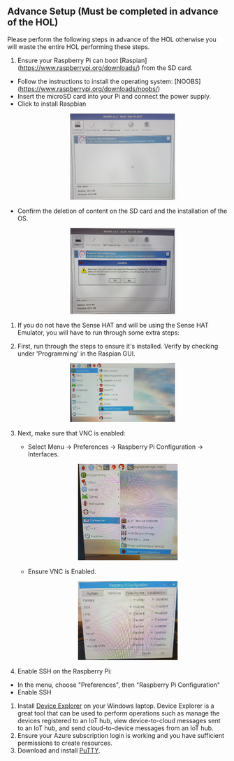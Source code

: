 ## Advance Setup (Must be completed in advance of the HOL)

Please perform the following steps in advance of the HOL otherwise you will waste the entire HOL performing these steps.

1. Ensure your Raspberry Pi can boot [Raspian] (https://www.raspberrypi.org/downloads/) from the SD card.
  - Follow the instructions to install the operating system: [NOOBS] (https://www.raspberrypi.org/downloads/noobs/) 
  - Insert the microSD card into your Pi and connect the power supply. 
  - Click to install Raspbian
     <p align="center">
        <img src="Images/NOOBS_Install.jpg" width="50%" height="50%"/>
      </p>
  - Confirm the deletion of content on the SD card and the installation of the OS. 
      <p align="center">
        <img src="Images/ConfirmInstall.jpg" width="50%" height="50%"/>
      </p>
      
1. If you do not have the Sense HAT and will be using the Sense HAT Emulator, you will have to run through some extra steps: 
  1. First, run through the steps to ensure it's installed. Verify by checking under 'Programming' in the Raspian GUI.

      <p align="center">
        <img src="Images/SenseHat.jpg"  width="50%" height="50%"/>
      </p>
      
  1. Next, make sure that VNC is enabled:
     - Select Menu -> Preferences -> Raspberry Pi Configuration -> Interfaces.
     
        <p align="center">
          <img src="/images/menu.jpg"  width="50%" height="50%"/>
        </p>
        
     - Ensure VNC is Enabled.
     
        <p align="center">
          <img src="/images/enableVNC.jpg"  width="50%" height="50%"/>
        </p>
         
1. Enable SSH on the Raspberry Pi:
  
  - In the menu, choose "Preferences", then "Raspberry Pi Configuration"
  - Enable SSH

1. Install [Device Explorer](https://github.com/Azure/azure-iot-sdks/releases/download/2016-11-17/SetupDeviceExplorer.msi) on your Windows laptop. Device Explorer is a great tool that can be used to perform operations such as manage the devices registered to an IoT hub, view device-to-cloud messages sent to an IoT hub, and send cloud-to-device messages from an IoT hub. 
1. Ensure your Azure subscription login is working and you have sufficient permissions to create resources.
1. Download and install [PuTTY](http://www.chiark.greenend.org.uk/~sgtatham/putty/latest.html).
